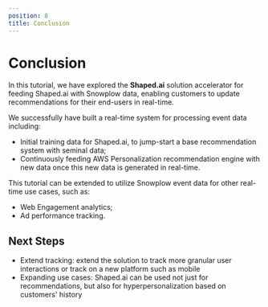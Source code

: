 ```yaml
---
position: 8
title: Conclusion
---
```


# Conclusion

In this tutorial, we have explored the **Shaped.ai** solution accelerator for feeding Shaped.ai with Snowplow data, enabling customers to update recommendations for their end-users in real-time.

We successfully have built a real-time system for processing event data including:
- Initial training data for Shaped.ai, to jump-start a base recommendation system with seminal data;
- Continuously feeding AWS Personalization recommendation engine with new data once this new data is generated in real-time.

This tutorial can be extended to utilize Snowplow event data for other real-time use cases, such as:
- Web Engagement analytics;
- Ad performance tracking.

## Next Steps
- Extend tracking: extend the solution to track more granular user interactions or track on a new platform such as mobile
- Expanding use cases: Shaped.ai can be used not just for recommendations, but also for hyperpersonalization based on customers' history
